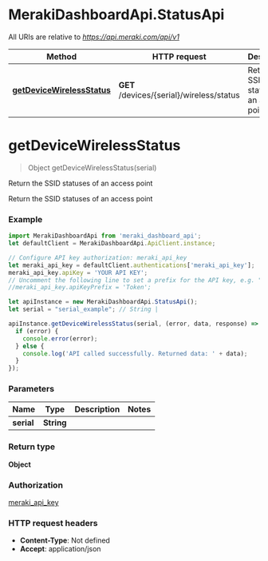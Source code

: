 # MerakiDashboardApi.StatusApi

All URIs are relative to *https://api.meraki.com/api/v1*

Method | HTTP request | Description
------------- | ------------- | -------------
[**getDeviceWirelessStatus**](StatusApi.md#getDeviceWirelessStatus) | **GET** /devices/{serial}/wireless/status | Return the SSID statuses of an access point

<a name="getDeviceWirelessStatus"></a>
# **getDeviceWirelessStatus**
> Object getDeviceWirelessStatus(serial)

Return the SSID statuses of an access point

Return the SSID statuses of an access point

### Example
```javascript
import MerakiDashboardApi from 'meraki_dashboard_api';
let defaultClient = MerakiDashboardApi.ApiClient.instance;

// Configure API key authorization: meraki_api_key
let meraki_api_key = defaultClient.authentications['meraki_api_key'];
meraki_api_key.apiKey = 'YOUR API KEY';
// Uncomment the following line to set a prefix for the API key, e.g. "Token" (defaults to null)
//meraki_api_key.apiKeyPrefix = 'Token';

let apiInstance = new MerakiDashboardApi.StatusApi();
let serial = "serial_example"; // String | 

apiInstance.getDeviceWirelessStatus(serial, (error, data, response) => {
  if (error) {
    console.error(error);
  } else {
    console.log('API called successfully. Returned data: ' + data);
  }
});
```

### Parameters

Name | Type | Description  | Notes
------------- | ------------- | ------------- | -------------
 **serial** | **String**|  | 

### Return type

**Object**

### Authorization

[meraki_api_key](../README.md#meraki_api_key)

### HTTP request headers

 - **Content-Type**: Not defined
 - **Accept**: application/json

